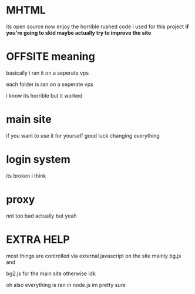 # MHTML
its open source now enjoy the horrible rushed code i used for this project
**if you're going to skid maybe actually try to improve the site**

# OFFSITE meaning
basically i ran it on a seperate vps

each folder is ran on a seperate vps

i know its horrible but it worked

# main site
if you want to use it for yourself good luck changing everything

# login system
its broken i think

# proxy
not too bad actually but yeah

# EXTRA HELP
most things are controlled via external javascript on the site mainly bg.js and 

bg2.js for the main site otherwise idk

oh also everything is ran in node.js im pretty sure
